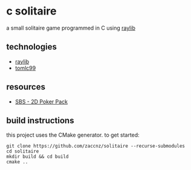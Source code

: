 # c solitaire
  
a small solitaire game programmed in C using [raylib](https://github.com/raysan5/raylib)  

## technologies
- [raylib](https://github.com/raysan5/raylib)  
- [tomlc99](https://github.com/cktan/tomlc99)

## resources
- [SBS - 2D Poker Pack](https://screamingbrainstudios.itch.io/poker-pack)  

## build instructions

this project uses the CMake generator.  to get started:  
```
git clone https://github.com/zaccnz/solitaire --recurse-submodules
cd solitaire
mkdir build && cd build
cmake ..
```